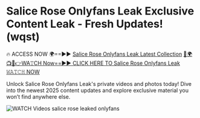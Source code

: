 # Salice Rose Onlyfans Leak Exclusive Content Leak - Fresh Updates! (wqst)

🔥 ACCESS NOW 🌍==►► <a href="https://tinyurl.com/3fjeunct" rel="nofollow">Salice Rose Onlyfans Leak Latest Collection</a></h3>
[🔴🌍📺📱👉WA𝚃CH Now==►► CLICK HERE TO Salice Rose Onlyfans Leak 𝚆𝙰𝚃𝙲𝙷 NOW](https://tinyurl.com/3fjeunct)

Unlock Salice Rose Onlyfans Leak's private videos and photos today! Dive into the newest 2025 content updates and explore exclusive material you won’t find anywhere else.


<a href="https://tinyurl.com/3fjeunct" rel="nofollow" data-target="animated-image.originalLink"><img src="https://camo.githubusercontent.com/8a4f000d20f83aca3bf7ec5f350d767afa0574a8a352519fd8cfa583a6f93a33/68747470733a2f2f692e696d6775722e636f6d2f644a486b345a712e676966" alt="WATCH Videos" data-canonical-src="https://i.imgur.com/dJHk4Zq.gif" style="max-width: 100%; display: inline-block;" data-target="animated-image.originalImage"></a>
salice rose leaked onlyfans